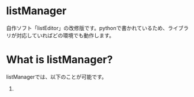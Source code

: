 # listManager
自作ソフト「listEditor」の改修版です。pythonで書かれているため、ライブラリが対応していればどの環境でも動作します。

# What is listManager?
listManagerでは、以下のことが可能です。

1. 
